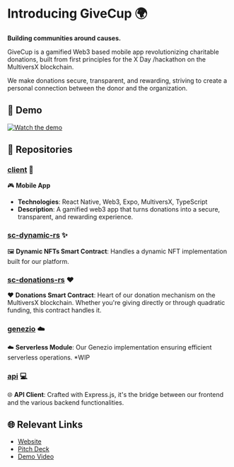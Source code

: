 # Introducing GiveCup 🌍
**Building communities around causes.**

GiveCup is a gamified Web3 based mobile app revolutionizing charitable donations, built from first principles for the X Day /hackathon on the MultiversX blockchain.

We make donations secure, transparent, and rewarding, striving to create a personal connection between the donor and the organization.

## 🎥 Demo

[![Watch the demo](http://img.youtube.com/vi/f6Cd2hSYgWM/0.jpg)](https://youtu.be/f6Cd2hSYgWM) 

## 📁 Repositories

### [client](https://github.com/GiveCup/client) :iphone:
🎮 **Mobile App** 
- **Technologies**: React Native, Web3, Expo, MultiversX, TypeScript
- **Description**: A gamified web3 app that turns donations into a secure, transparent, and rewarding experience.

### [sc-dynamic-rs](https://github.com/GiveCup/sc-dynamic-rs) :sparkles:
🖼️ **Dynamic NFTs Smart Contract**: Handles a dynamic NFT implementation built for our platform.

### [sc-donations-rs](https://github.com/GiveCup/sc-donations-rs) :heart:
❤️ **Donations Smart Contract**: Heart of our donation mechanism on the MultiversX blockchain. Whether you're giving directly or through quadratic funding, this contract handles it.

### [genezio](https://github.com/GiveCup/genezio) :cloud:
☁️ **Serverless Module**: Our Genezio implementation ensuring efficient serverless operations. *WIP

### [api](https://github.com/GiveCup/api) :computer:
🌐 **API Client**: Crafted with Express.js, it's the bridge between our frontend and the various backend functionalities.

## 🌐 Relevant Links

- [Website](https://givecup.io)
- [Pitch Deck](./.github/pitch.pdf)
- [Demo Video](https://youtu.be/f6Cd2hSYgWM)
